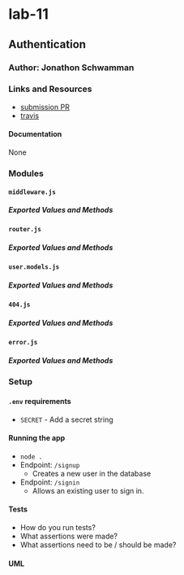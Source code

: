 # lab-11

## Authentication

### Author: Jonathon Schwamman

### Links and Resources
* [submission PR](https://github.com/Schwamman-401-advanced-javascript/lab-11/pull/1)
* [travis](https://www.travis-ci.com/Schwamman-401-advanced-javascript/lab-11)

#### Documentation
None

### Modules
#### `middleware.js`
##### Exported Values and Methods


#### `router.js`
##### Exported Values and Methods

#### `user.models.js`
##### Exported Values and Methods

#### `404.js`
##### Exported Values and Methods

#### `error.js`
##### Exported Values and Methods

### Setup
#### `.env` requirements
* `SECRET` - Add a secret string

#### Running the app
* `node .`
* Endpoint: `/signup`
  * Creates a new user in the database
* Endpoint: `/signin`
  * Allows an existing user to sign in.
  
#### Tests
* How do you run tests?
* What assertions were made?
* What assertions need to be / should be made?

#### UML


